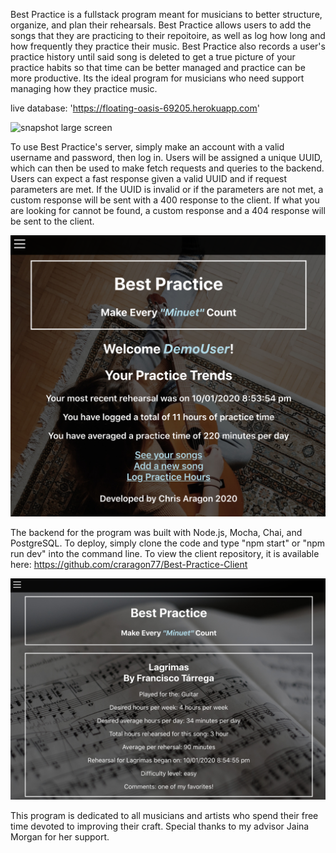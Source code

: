 Best Practice is a fullstack program meant for musicians to better structure, organize, and plan their rehearsals.
Best Practice allows users to add the songs that they are practicing to their repoitoire, as well as log how long and how frequently they practice their music. Best Practice also records a user's practice history until said song is deleted to get a true picture of your practice habits so that time can be better managed and practice can be more productive. Its the ideal program for musicians who need support managing how they practice music.

live database: 'https://floating-oasis-69205.herokuapp.com'

![snapshot large screen](https://github.com/craragon77/Best-Practice-Client/blob/master/src/readme-pics/screenshot1.png)

To use Best Practice's server, simply make an account with a valid username and password, then log in. Users will be assigned a unique UUID, which can then be used to make fetch requests and queries to the backend. Users can expect a fast response given a valid UUID and if request parameters are met. If the UUID is invalid or if the parameters are not met, a custom response will be sent with a 400 response to the client. If what you are looking for cannot be found, a custom response and a 404 response will be sent to the client.

![snapshot medium screen](https://github.com/craragon77/Best-Practice-Client/blob/master/src/readme-pics/screenshot2.png)

The backend for the program was built with Node.js, Mocha, Chai, and PostgreSQL. To deploy, simply clone the code and type "npm start" or "npm run dev" into the command line. To view the client repository, it is available here: https://github.com/craragon77/Best-Practice-Client

![snapshot small screen](https://github.com/craragon77/Best-Practice-Client/blob/master/src/readme-pics/screenshot3.png)

This program is dedicated to all musicians and artists who spend their free time devoted to improving their craft. Special thanks to my advisor Jaina Morgan for her support.